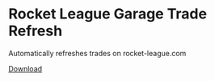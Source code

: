 # Rocket League Garage Trade Refresh

Automatically refreshes trades on rocket-league.com

[Download](https://raw.githubusercontent.com/OpenByteDev/Userscripts/master/Rocket_League_Garage_Trade_Refresh/Rocket_League_Garage_Trade_Refresh.user.js)
